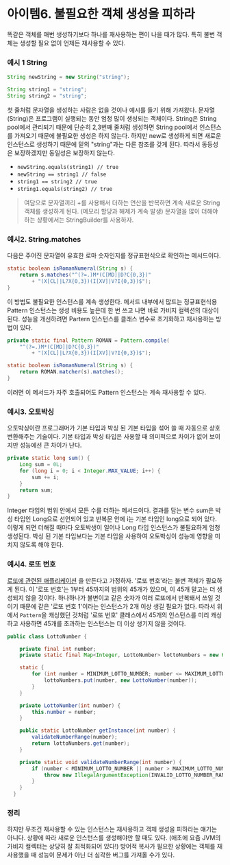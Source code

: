 # 아이템6. 불필요한 객체 생성을 피하라
똑같은 객체를 매번 생성하기보다 하나를 재사용하는 편이 나을 때가 많다. 특히 불변 객체는 생성할 필요 없이 언제든 재사용할 수 있다.

### 예시 1 String
```java
String newString = new String("string");

String string1 = "string";
String string2 = "string";
```
첫 줄처럼 문자열을 생성하는 사람은 없을 것이나 예시를 들기 위해 가져왔다. 문자열(String)은 프로그램이 실행되는 동안 엄청 많이 생성되는 객체이다. String은 String pool에서 관리되기 때문에 단순히 2,3번째 줄처럼 생성하면 String pool에서 인스턴스를 가져오기 때문에 불필요한 생성은 하지 않는다. 하지만 new로 생성하게 되면 새로운 인스턴스로 생성하기 때문에 밑의 "string"과는 다른 참조를 갖게 된다. 따라서 동등성은 보장하겠지만 동일성은 보장하지 않는다.
- `newString.equals(string1) // true`
- `newString == string1 // false`
- `string1 == string2 // true`
- `string1.equals(string2) // true`
> 여담으로 문자열끼리 +를 사용해서 더하는 연산을 반복하면 계속 새로운 String 객체를 생성하게 된다. (메모리 할당과 해제가 계속 발생) 문자열을 많이 더해야 하는 상황에서는 StringBuilder를 사용하자.

### 예시2. String.matches
다음은 주어진 문자열이 유효한 로마 숫자인지를 정규표현식으로 확인하는 메서드이다.
```java
static boolean isRomanNumeral(String s) {
	return s.matches("^(?=.)M*(C[MD]|D?C{0,3})" 
		+ "(X[CL]|L?X{0,3})(I[XV]|V?I{0,3})$");
}
```
이 방법도 불필요한 인스턴스를 계속 생성한다. 메서드 내부에서 많드는 정규표현식용 Pattern 인스턴스는 생성 비용도 높은데 한 번 쓰고 나면 바로 가비지 컬렉션의 대상이 된다. 성능을 개선하려면 Partern 인스턴스를 클래스 변수로 초기화하고 재사용하는 방법이 있다.

```java
private static final Pattern ROMAN = Pattern.compile(
	"^(?=.)M*(C[MD]|D?C{0,3})"
		+ "(X[CL]|L?X{0,3})(I[XV]|V?I{0,3})$");

static boolean isRomanNumeral(String s) {
	return ROMAN.matcher(s).matches();
}
```
이러면 이 메서드가 자주 호출되어도 Pattern 인스턴스는 계속 재사용할 수 있다.

### 예시3. 오토박싱
오토박싱이란 프로그래머가 기본 타입과 박싱 된 기본 타입을 섞어 쓸 때 자동으로 상호 변환해주는 기술이다. 기본 타입과 박싱 타입은 사용할 때 의미적으로 차이가 없어 보이지만 성능에선 큰 차이가 난다.
```java
private static long sum() {
	Long sum = 0L;
	for (long i = 0; i < Integer.MAX_VALUE; i++) {
		sum += i;
	}
	return sum;
}
```
Integer 타입의 범위 안에서 모든 수를 더하는 메서드이다. 결과를 담는 변수 sum은 박싱 타입인 Long으로 선언되어 있고 반복문 안에 i는 기본 타입인 long으로 되어 있다. 이렇게 되면 더해질 때마다 오토박생이 일어나 Long 타입 인스턴스가 불필요하게 엄청 생성된다. 박싱 된 기본 타입보다는 기본 타입을 사용하여 오토박싱이 성능에 영향을 미치지 않도록 해야 한다.

### 예시4. 로또 번호
[로또에 관련된 애플리케이션](https://github.com/ldk980130/java-lotto/tree/step1) 을 만든다고 가정하자. '로또 번호'라는 불변 객체가 필요하게 된다. 이 '로또 번호'는 1부터 45까지의 범위의 45개가 있으며, 이 45개 말고는 더 생성되지 않을 것이다. 하나하나가 불변이고 같은 숫자가 여러 로또에서 반복돼서 쓰일 것이기 때문에 같은 '로또 번호 1'이라는 인스턴스가 2개 이상 생길 필요가 없다. 따라서 위에서 `Pattern`을 캐싱했던 것처럼 '로또 번호' 클래스에서 45개의 인스턴스를 미리 캐싱하고 사용하면 45개를 초과하는 인스턴스는 더 이상 생기지 않을 것이다.
```java
public class LottoNumber {

    private final int number;
    private static final Map<Integer, LottoNumber> lottoNumbers = new HashMap<>();;

    static {
        for (int number = MINIMUM_LOTTO_NUMBER; number <= MAXIMUM_LOTTO_NUMBER; number++) {
            lottoNumbers.put(number, new LottoNumber(number));
        }
    }

    private LottoNumber(int number) {
        this.number = number;
    }

    public static LottoNumber getInstance(int number) {
        validateNumberRange(number);
        return lottoNumbers.get(number);
    }

    private static void validateNumberRange(int number) {
        if (number < MINIMUM_LOTTO_NUMBER || number > MAXIMUM_LOTTO_NUMBER) {
            throw new IllegalArgumentException(INVALID_LOTTO_NUMBER_RANGE);
        }
    }
  }
```

### 정리
하지만 무조건 재사용할 수 있는 인스턴스는 재사용하고 객체 생성을 피하라는 얘기는 아니다. 상황에 따라 새로운 인스턴스를 생성해야만 할 때도 있다. (애초에 요즘 JVM의 가비지 컬렉터는 상당히 잘 최적화되어 있다!) 방어적 복사가 필요한 상황에는 객체를 재사용했을 때 성능이 문제가 아닌 더 심각한 버그를 가져올 수가 있다.
